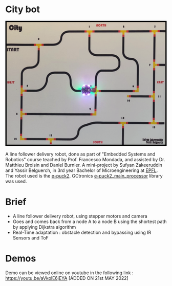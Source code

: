 # City bot
<img src="./titre_ov.png"/>

A line follower delivery robot, done as part of "Embedded Systems and Robotics" course teached by Prof. Francesco Mondada, and assisted by Dr. Matthieu Broisin and Daniel Burnier.
A mini-project by Sufyan Zakeeruddin and Yassir Belguerch, in 3rd year Bachelor of Microengineering at [EPFL](https://www.epfl.ch/).
The robot used is the [e-puck2](https://www.gctronic.com/doc/index.php/e-puck2). GCtronics [e-puck2_main_processor](https://github.com/e-puck2/e-puck2_main-processor) library was used.


# Brief
- A line follower delivery robot, using stepper motors and camera
- Goes and comes back from a node A to a node B using the shortest path by applying Dijkstra algorithm
- Real-Time  adaptation : obstacle detection and bypassing using IR Sensors and ToF

# Demos

Demo can be viewed online on youtube in the following link : https://youtu.be/aVkolE6jEYA [ADDED ON 21st MAY 2022]
